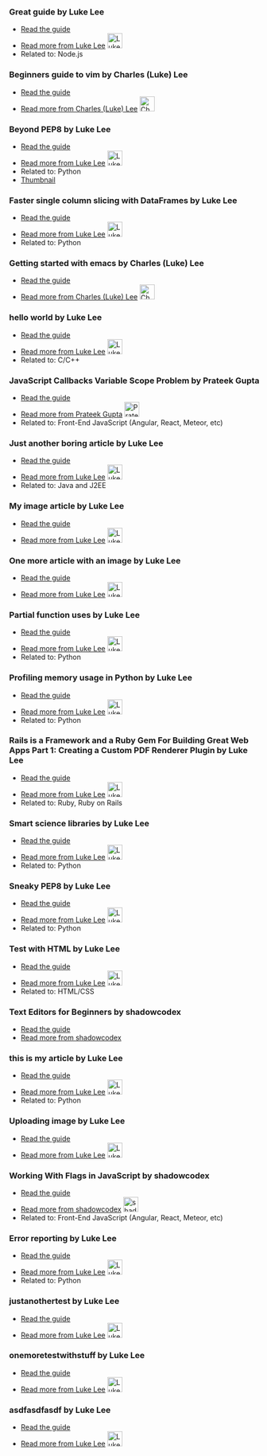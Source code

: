### Great guide by Luke Lee
- [Read the guide](http://pskb-stage.herokuapp.com/review/great-guide)
- [Read more from Luke Lee](http://pskb-stage.herokuapp.com/user/durden) <img src="https://avatars.githubusercontent.com/u/58063?v=3" width="30" height="30" alt="Luke Lee" />
- Related to: Node.js

### Beginners guide to vim by Charles (Luke) Lee
- [Read the guide](http://pskb-stage.herokuapp.com/review/beginners-guide-to-vim)
- [Read more from Charles (Luke) Lee](http://pskb-stage.herokuapp.com/user/perkolasoft) <img src="https://avatars.githubusercontent.com/u/15053257?v=3" width="30" height="30" alt="Charles (Luke) Lee" />

### Beyond PEP8 by Luke Lee
- [Read the guide](http://pskb-stage.herokuapp.com/review/beyond-pep8)
- [Read more from Luke Lee](http://pskb-stage.herokuapp.com/user/durden) <img src="https://avatars.githubusercontent.com/u/58063?v=3" width="30" height="30" alt="Luke Lee" />
- Related to: Python
- [Thumbnail](https://raw.githubusercontent.com/durden/articles/master/images/pythonimage.png)

### Faster single column slicing with DataFrames by Luke Lee
- [Read the guide](http://pskb-stage.herokuapp.com/review/faster-single-column-slicing-with-dataframes)
- [Read more from Luke Lee](http://pskb-stage.herokuapp.com/user/durden) <img src="https://avatars.githubusercontent.com/u/58063?v=3" width="30" height="30" alt="Luke Lee" />
- Related to: Python

### Getting started with emacs by Charles (Luke) Lee
- [Read the guide](http://pskb-stage.herokuapp.com/review/getting-started-with-emacs)
- [Read more from Charles (Luke) Lee](http://pskb-stage.herokuapp.com/user/perkolasoft) <img src="https://avatars.githubusercontent.com/u/15053257?v=3" width="30" height="30" alt="Charles (Luke) Lee" />

### hello world by Luke Lee
- [Read the guide](http://pskb-stage.herokuapp.com/review/hello-world)
- [Read more from Luke Lee](http://pskb-stage.herokuapp.com/user/durden) <img src="https://avatars.githubusercontent.com/u/58063?v=3" width="30" height="30" alt="Luke Lee" />
- Related to: C/C++

### JavaScript Callbacks Variable Scope Problem by Prateek Gupta
- [Read the guide](http://pskb-stage.herokuapp.com/review/javascript-callbacks-variable-scope-problem)
- [Read more from Prateek Gupta](http://pskb-stage.herokuapp.com/user/prtkgpt) <img src="https://avatars.githubusercontent.com/u/2454349?v=3" width="30" height="30" alt="Prateek Gupta" />
- Related to: Front-End JavaScript (Angular, React, Meteor, etc)

### Just another boring article by Luke Lee
- [Read the guide](http://pskb-stage.herokuapp.com/review/just-another-boring-article)
- [Read more from Luke Lee](http://pskb-stage.herokuapp.com/user/durden) <img src="https://avatars.githubusercontent.com/u/58063?v=3" width="30" height="30" alt="Luke Lee" />
- Related to: Java and J2EE

### My image article by Luke Lee
- [Read the guide](http://pskb-stage.herokuapp.com/review/my-image-article)
- [Read more from Luke Lee](http://pskb-stage.herokuapp.com/user/durden) <img src="https://avatars.githubusercontent.com/u/58063?v=3" width="30" height="30" alt="Luke Lee" />

### One more article with an image by Luke Lee
- [Read the guide](http://pskb-stage.herokuapp.com/review/one-more-article-with-an-image)
- [Read more from Luke Lee](http://pskb-stage.herokuapp.com/user/durden) <img src="https://avatars.githubusercontent.com/u/58063?v=3" width="30" height="30" alt="Luke Lee" />

### Partial function uses by Luke Lee
- [Read the guide](http://pskb-stage.herokuapp.com/review/partial-function-uses)
- [Read more from Luke Lee](http://pskb-stage.herokuapp.com/user/durden) <img src="https://avatars.githubusercontent.com/u/58063?v=3" width="30" height="30" alt="Luke Lee" />
- Related to: Python

### Profiling memory usage in Python by Luke Lee
- [Read the guide](http://pskb-stage.herokuapp.com/review/profiling-memory-usage-in-python)
- [Read more from Luke Lee](http://pskb-stage.herokuapp.com/user/durden) <img src="https://avatars.githubusercontent.com/u/58063?v=3" width="30" height="30" alt="Luke Lee" />
- Related to: Python

### Rails is a Framework and a Ruby Gem For Building Great Web Apps Part 1: Creating a Custom PDF Renderer Plugin  by Luke Lee
- [Read the guide](http://pskb-stage.herokuapp.com/review/rails-is-a-framework-and-a-ruby-gem-for-building-great-web-apps-part-1-creating-a-custom-pdf-renderer-plugin)
- [Read more from Luke Lee](http://pskb-stage.herokuapp.com/user/durden) <img src="https://avatars.githubusercontent.com/u/58063?v=3" width="30" height="30" alt="Luke Lee" />
- Related to: Ruby, Ruby on Rails

### Smart science libraries by Luke Lee
- [Read the guide](http://pskb-stage.herokuapp.com/review/smart-science-libraries)
- [Read more from Luke Lee](http://pskb-stage.herokuapp.com/user/durden) <img src="https://avatars.githubusercontent.com/u/58063?v=3" width="30" height="30" alt="Luke Lee" />
- Related to: Python

### Sneaky PEP8 by Luke Lee
- [Read the guide](http://pskb-stage.herokuapp.com/review/sneaky-pep8)
- [Read more from Luke Lee](http://pskb-stage.herokuapp.com/user/durden) <img src="https://avatars.githubusercontent.com/u/58063?v=3" width="30" height="30" alt="Luke Lee" />
- Related to: Python

### Test with HTML by Luke Lee
- [Read the guide](http://pskb-stage.herokuapp.com/review/test-with-html)
- [Read more from Luke Lee](http://pskb-stage.herokuapp.com/user/durden) <img src="https://avatars.githubusercontent.com/u/58063?v=3" width="30" height="30" alt="Luke Lee" />
- Related to: HTML/CSS

### Text Editors for Beginners by shadowcodex
- [Read the guide](http://pskb-stage.herokuapp.com/review/text-editors-for-beginners)
- [Read more from shadowcodex](http://pskb-stage.herokuapp.com/user/shadowcodex)

### this is my article by Luke Lee
- [Read the guide](http://pskb-stage.herokuapp.com/review/this-is-my-article)
- [Read more from Luke Lee](http://pskb-stage.herokuapp.com/user/durden) <img src="https://avatars.githubusercontent.com/u/58063?v=3" width="30" height="30" alt="Luke Lee" />
- Related to: Python

### Uploading image by Luke Lee
- [Read the guide](http://pskb-stage.herokuapp.com/review/uploading-image)
- [Read more from Luke Lee](http://pskb-stage.herokuapp.com/user/durden) <img src="https://avatars.githubusercontent.com/u/58063?v=3" width="30" height="30" alt="Luke Lee" />

### Working With Flags in JavaScript by shadowcodex
- [Read the guide](http://pskb-stage.herokuapp.com/review/working-with-flags-in-javascript)
- [Read more from shadowcodex](http://pskb-stage.herokuapp.com/user/shadowcodex) <img src="https://avatars.githubusercontent.com/u/1348053?v=3" width="30" height="30" alt="shadowcodex" />
- Related to: Front-End JavaScript (Angular, React, Meteor, etc)

### Error reporting by Luke Lee
- [Read the guide](http://pskb-stage.herokuapp.com/review/error-reporting)
- [Read more from Luke Lee](http://pskb-stage.herokuapp.com/user/durden) <img src="https://avatars.githubusercontent.com/u/58063?v=3" width="30" height="30" alt="Luke Lee" />
- Related to: Python

### justanothertest by Luke Lee
- [Read the guide](http://pskb-stage.herokuapp.com/review/justanothertest)
- [Read more from Luke Lee](http://pskb-stage.herokuapp.com/user/durden) <img src="https://avatars.githubusercontent.com/u/58063?v=3" width="30" height="30" alt="Luke Lee" />

### onemoretestwithstuff by Luke Lee
- [Read the guide](http://pskb-stage.herokuapp.com/review/onemoretestwithstuff)
- [Read more from Luke Lee](http://pskb-stage.herokuapp.com/user/durden) <img src="https://avatars.githubusercontent.com/u/58063?v=3" width="30" height="30" alt="Luke Lee" />

### asdfasdfasdf by Luke Lee
- [Read the guide](http://pskb-stage.herokuapp.com/review/asdfasdfasdf)
- [Read more from Luke Lee](http://pskb-stage.herokuapp.com/user/durden) <img src="https://avatars.githubusercontent.com/u/58063?v=3" width="30" height="30" alt="Luke Lee" />